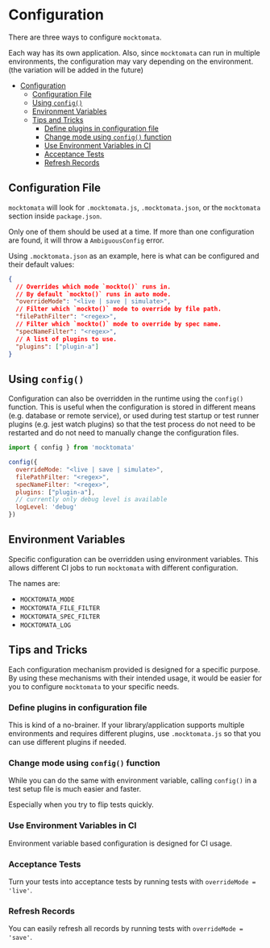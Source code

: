 # Configuration

There are three ways to configure `mocktomata`.

Each way has its own application.
Also, since `mocktomata` can run in multiple environments,
the configuration may vary depending on the environment.
(the variation will be added in the future)

- [Configuration](#configuration)
  - [Configuration File](#configuration-file)
  - [Using `config()`](#using-config)
  - [Environment Variables](#environment-variables)
  - [Tips and Tricks](#tips-and-tricks)
    - [Define plugins in configuration file](#define-plugins-in-configuration-file)
    - [Change mode using `config()` function](#change-mode-using-config-function)
    - [Use Environment Variables in CI](#use-environment-variables-in-ci)
    - [Acceptance Tests](#acceptance-tests)
    - [Refresh Records](#refresh-records)

## Configuration File

`mocktomata` will look for `.mocktomata.js`, `.mocktomata.json`, or the `mocktomata` section inside `package.json`.

Only one of them should be used at a time.
If more than one configuration are found,
it will throw a `AmbiguousConfig` error.

Using `.mocktomata.json` as an example,
here is what can be configured and their default values:

```json
{
  // Overrides which mode `mockto()` runs in.
  // By default `mockto()` runs in auto mode.
  "overrideMode": "<live | save | simulate>",
  // Filter which `mockto()` mode to override by file path.
  "filePathFilter": "<regex>",
  // Filter which `mockto()` mode to override by spec name.
  "specNameFilter": "<regex>",
  // A list of plugins to use.
  "plugins": ["plugin-a"]
}
```

## Using `config()`

Configuration can also be overridden in the runtime using the `config()` function.
This is useful when the configuration is stored in different means (e.g. database or remote service),
or used during test startup or test runner plugins (e.g. jest watch plugins) so that the test process do not need to be restarted and do not need to manually change the configuration files.

```js
import { config } from 'mocktomata'

config({
  overrideMode: "<live | save | simulate>",
  filePathFilter: "<regex>",
  specNameFilter: "<regex>",
  plugins: ["plugin-a"],
  // currently only debug level is available
  logLevel: 'debug'
})
```

## Environment Variables

Specific configuration can be overridden using environment variables.
This allows different CI jobs to run `mocktomata` with different configuration.

The names are:

- `MOCKTOMATA_MODE`
- `MOCKTOMATA_FILE_FILTER`
- `MOCKTOMATA_SPEC_FILTER`
- `MOCKTOMATA_LOG`

## Tips and Tricks

Each configuration mechanism provided is designed for a specific purpose.
By using these mechanisms with their intended usage,
it would be easier for you to configure `mocktomata` to your specific needs.

### Define plugins in configuration file

This is kind of a no-brainer.
If your library/application supports multiple environments and requires different plugins,
use `.mocktomata.js` so that you can use different plugins if needed.

### Change mode using `config()` function

While you can do the same with environment variable,
calling `config()` in a test setup file is much easier and faster.

Especially when you try to flip tests quickly.

### Use Environment Variables in CI

Environment variable based configuration is designed for CI usage.

### Acceptance Tests

Turn your tests into acceptance tests by running tests with `overrideMode = 'live'`.

### Refresh Records

You can easily refresh all records by running tests with `overrideMode = 'save'`.
